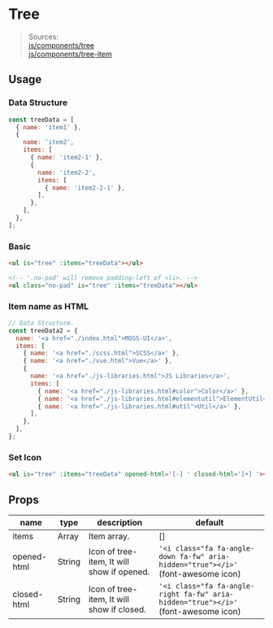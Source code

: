 # Tree

> Sources:  
> [js/components/tree](../../src/js/components/tree.vue)  
> [js/components/tree-item](../../src/js/components/tree-item.vue)

## Usage

### Data Structure

```javascript
const treeData = [
  { name: 'item1' },
  {
    name: 'item2',
    items: [
      { name: 'item2-1' },
      {
        name: 'item2-2',
        items: [
          { name: 'item2-2-1' },
        ],
      },
    ],
  },
];
```

### Basic

```html
<ul is="tree" :items="treeData"></ul>

<!-- '.no-pad' will remove padding-left of <li>. -->
<ul class="no-pad" is="tree" :items="treeData"></ul>
```

### Item name as HTML

```javascript
// Data Structure.
const treeData2 = {
  name: '<a href="./index.html">MOSS-UI</a>',
  items: [
    { name: '<a href="./scss.html">SCSS</a>' },
    { name: '<a href="./vue.html">Vue</a>' },
    {
      name: '<a href="./js-libraries.html">JS Libraries</a>',
      items: [
        { name: '<a href="./js-libraries.html#color">Color</a>' },
        { name: '<a href="./js-libraries.html#elementutil">ElementUtil</a>' },
        { name: '<a href="./js-libraries.html#util">Util</a>' },
      ],
    },
  ],
};
```

### Set Icon

```html
<ul is="tree" :items="treeData" opened-html='[-] ' closed-html='[+] '></ul>
```

## Props

| name | type | description | default |
| ---- | ---- | ----------- | ------- |
| items | Array | Item array. | \[\] |
| opened-html | String | Icon of tree-item, It will show if opened. | `'<i class="fa fa-angle-down fa-fw" aria-hidden="true"></i>'` (font-awesome icon) |
| closed-html | String | Icon of tree-item, It will show if closed. | `'<i class="fa fa-angle-right fa-fw" aria-hidden="true"></i>'` (font-awesome icon) |
